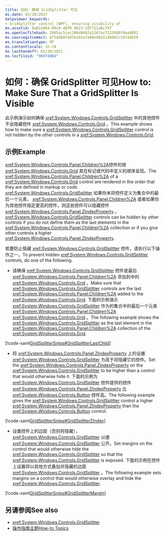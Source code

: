 ```yaml
---
title: 如何：确保 GridSplitter 可见
ms.date: 03/30/2017
helpviewer_keywords:
- GridSplitter control [WPF], ensuring visibility of
ms.assetid: 0a62a964-89c8-48f0-9023-5df721a8cf47
ms.openlocfilehash: 2085ac5cec206d8692a1267acf132688f0aa9082
ms.sourcegitcommit: bf5dd80f4d7b202afa90e90d1148402c5474d826
ms.translationtype: MT
ms.contentlocale: zh-CN
ms.lasthandoff: 03/30/2021
ms.locfileid: "96974069"
---
```

# <a name="how-to-make-sure-that-a-gridsplitter-is-visible"></a><span data-ttu-id="a376b-102">如何：确保 GridSplitter 可见</span><span class="sxs-lookup"><span data-stu-id="a376b-102">How to: Make Sure That a GridSplitter Is Visible</span></span>
<span data-ttu-id="a376b-103">此示例演示如何确保 <xref:System.Windows.Controls.GridSplitter> 中的其他控件不会隐藏控件 <xref:System.Windows.Controls.Grid> 。</span><span class="sxs-lookup"><span data-stu-id="a376b-103">This example shows how to make sure a <xref:System.Windows.Controls.GridSplitter> control is not hidden by the other controls in a <xref:System.Windows.Controls.Grid>.</span></span>  
  
## <a name="example"></a><span data-ttu-id="a376b-104">示例</span><span class="sxs-lookup"><span data-stu-id="a376b-104">Example</span></span>  
 <span data-ttu-id="a376b-105"><xref:System.Windows.Controls.Panel.Children%2A>控件的按 <xref:System.Windows.Controls.Grid> 其在标记或代码中定义的顺序呈现。</span><span class="sxs-lookup"><span data-stu-id="a376b-105">The <xref:System.Windows.Controls.Panel.Children%2A> of a <xref:System.Windows.Controls.Grid> control are rendered in the order that they are defined in markup or code.</span></span> <span data-ttu-id="a376b-106"><xref:System.Windows.Controls.GridSplitter> 如果你未将控件定义为集合中的最后一个元素， <xref:System.Windows.Controls.Panel.Children%2A> 或者如果你为其他控件指定更高的控件，则这些控件可以隐藏控件 <xref:System.Windows.Controls.Panel.ZIndexProperty> 。</span><span class="sxs-lookup"><span data-stu-id="a376b-106"><xref:System.Windows.Controls.GridSplitter> controls can be hidden by other controls if you do not define them as the last elements in the <xref:System.Windows.Controls.Panel.Children%2A> collection or if you give other controls a higher <xref:System.Windows.Controls.Panel.ZIndexProperty>.</span></span>  
  
 <span data-ttu-id="a376b-107">若要防止隐藏 <xref:System.Windows.Controls.GridSplitter> 控件，请执行以下操作之一。</span><span class="sxs-lookup"><span data-stu-id="a376b-107">To prevent hidden <xref:System.Windows.Controls.GridSplitter> controls, do one of the following.</span></span>  
  
- <span data-ttu-id="a376b-108">请确保 <xref:System.Windows.Controls.GridSplitter> 控件是最后 <xref:System.Windows.Controls.Panel.Children%2A> 添加到中的 <xref:System.Windows.Controls.Grid> 。</span><span class="sxs-lookup"><span data-stu-id="a376b-108">Make sure that <xref:System.Windows.Controls.GridSplitter> controls are the last <xref:System.Windows.Controls.Panel.Children%2A> added to the <xref:System.Windows.Controls.Grid>.</span></span> <span data-ttu-id="a376b-109">下面的示例演示 <xref:System.Windows.Controls.GridSplitter> 作为的集合中的最后一个元素 <xref:System.Windows.Controls.Panel.Children%2A> <xref:System.Windows.Controls.Grid> 。</span><span class="sxs-lookup"><span data-stu-id="a376b-109">The following example shows the <xref:System.Windows.Controls.GridSplitter> as the last element in the <xref:System.Windows.Controls.Panel.Children%2A> collection of the <xref:System.Windows.Controls.Grid>.</span></span>  
  
 [!code-xaml[GridSplitterSnips#GridSplitterLastChild](~/samples/snippets/csharp/VS_Snippets_Wpf/GridSplitterSnips/CSharp/Window1.xaml#gridsplitterlastchild)]  
  
- <span data-ttu-id="a376b-110">将 <xref:System.Windows.Controls.Panel.ZIndexProperty> 上的设置 <xref:System.Windows.Controls.GridSplitter> 为高于将隐藏它的控件。</span><span class="sxs-lookup"><span data-stu-id="a376b-110">Set the <xref:System.Windows.Controls.Panel.ZIndexProperty> on the <xref:System.Windows.Controls.GridSplitter> to be higher than a control that would otherwise hide it.</span></span> <span data-ttu-id="a376b-111">下面的示例为 <xref:System.Windows.Controls.GridSplitter> 控件提供的控件 <xref:System.Windows.Controls.Panel.ZIndexProperty> 比 <xref:System.Windows.Controls.Button> 控件高。</span><span class="sxs-lookup"><span data-stu-id="a376b-111">The following example gives the <xref:System.Windows.Controls.GridSplitter> control a higher <xref:System.Windows.Controls.Panel.ZIndexProperty> than the <xref:System.Windows.Controls.Button> control.</span></span>  
  
 [!code-xaml[GridSplitterSnips#GridSplitterZIndex](~/samples/snippets/csharp/VS_Snippets_Wpf/GridSplitterSnips/CSharp/Window1.xaml#gridsplitterzindex)]  
  
- <span data-ttu-id="a376b-112">设置控件上的边距（否则将隐藏）， <xref:System.Windows.Controls.GridSplitter> 以便 <xref:System.Windows.Controls.GridSplitter> 公开。</span><span class="sxs-lookup"><span data-stu-id="a376b-112">Set margins on the control that would otherwise hide the <xref:System.Windows.Controls.GridSplitter> so that the <xref:System.Windows.Controls.GridSplitter> is exposed.</span></span> <span data-ttu-id="a376b-113">下面的示例在控件上设置将以其他方式叠加并隐藏的边距 <xref:System.Windows.Controls.GridSplitter> 。</span><span class="sxs-lookup"><span data-stu-id="a376b-113">The following example sets margins on a control that would otherwise overlay and hide the <xref:System.Windows.Controls.GridSplitter>.</span></span>  
  
 [!code-xaml[GridSplitterSnips#GridSplitterMargin](~/samples/snippets/csharp/VS_Snippets_Wpf/GridSplitterSnips/CSharp/Window1.xaml#gridsplittermargin)]  
  
## <a name="see-also"></a><span data-ttu-id="a376b-114">另请参阅</span><span class="sxs-lookup"><span data-stu-id="a376b-114">See also</span></span>

- <xref:System.Windows.Controls.GridSplitter>
- [<span data-ttu-id="a376b-115">操作指南主题</span><span class="sxs-lookup"><span data-stu-id="a376b-115">How-to Topics</span></span>](gridsplitter-how-to-topics.md)
